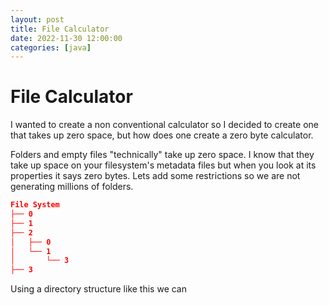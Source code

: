 ```yaml
---
layout: post
title: File Calculator
date: 2022-11-30 12:00:00
categories: [java]
---
```


# File Calculator
I wanted to create a non conventional calculator so I decided to create one that takes up zero space, but how does one create a zero byte calculator.

Folders and empty files "technically" take up zero space. I know that they take up space on your filesystem's metadata files but when you look at its properties it says zero bytes. Lets add some restrictions so we are not generating millions of folders.

```json
File System
├── 0
├── 1
├── 2
│   ├── 0
│   └── 1
│       └── 3
├── 3

```

Using a directory structure like this we can 